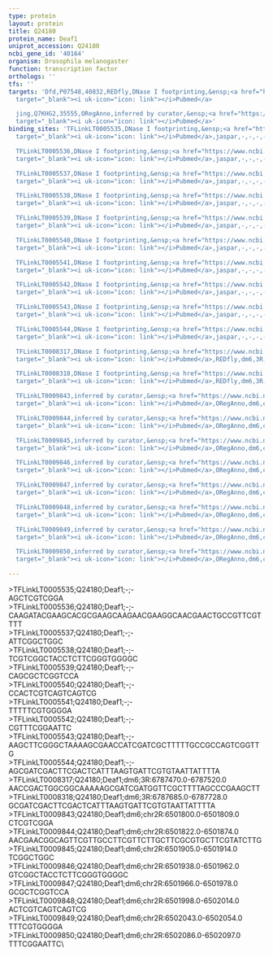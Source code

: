 ```yaml
---
type: protein
layout: protein
title: Q24180
protein_name: Deaf1
uniprot_accession: Q24180
ncbi_gene_id: '40164'
organism: Drosophila melanogaster
function: transcription factor
orthologs: ''
tfs: ''
targets: 'Dfd,P07548,40832,REDfly,DNase I footprinting,&ensp;<a href="https://www.ncbi.nlm.nih.gov/pubmed/?term=8617243%5Buid%5D+OR+20965965%5Buid%5D"
  target="_blank"><i uk-icon="icon: link"></i>Pubmed</a>

  jing,Q7KHG2,35555,ORegAnno,inferred by curator,&ensp;<a href="https://www.ncbi.nlm.nih.gov/pubmed/?term=11014815%5Buid%5D+OR+26578589%5Buid%5D"
  target="_blank"><i uk-icon="icon: link"></i>Pubmed</a>'
binding_sites: 'TFLinkLT0005535,DNase I footprinting,&ensp;<a href="https://www.ncbi.nlm.nih.gov/pubmed/?term=15572468%5Buid%5D"
  target="_blank"><i uk-icon="icon: link"></i>Pubmed</a>,jaspar,-,-,-,-,-

  TFLinkLT0005536,DNase I footprinting,&ensp;<a href="https://www.ncbi.nlm.nih.gov/pubmed/?term=15572468%5Buid%5D"
  target="_blank"><i uk-icon="icon: link"></i>Pubmed</a>,jaspar,-,-,-,-,-

  TFLinkLT0005537,DNase I footprinting,&ensp;<a href="https://www.ncbi.nlm.nih.gov/pubmed/?term=15572468%5Buid%5D"
  target="_blank"><i uk-icon="icon: link"></i>Pubmed</a>,jaspar,-,-,-,-,-

  TFLinkLT0005538,DNase I footprinting,&ensp;<a href="https://www.ncbi.nlm.nih.gov/pubmed/?term=15572468%5Buid%5D"
  target="_blank"><i uk-icon="icon: link"></i>Pubmed</a>,jaspar,-,-,-,-,-

  TFLinkLT0005539,DNase I footprinting,&ensp;<a href="https://www.ncbi.nlm.nih.gov/pubmed/?term=15572468%5Buid%5D"
  target="_blank"><i uk-icon="icon: link"></i>Pubmed</a>,jaspar,-,-,-,-,-

  TFLinkLT0005540,DNase I footprinting,&ensp;<a href="https://www.ncbi.nlm.nih.gov/pubmed/?term=15572468%5Buid%5D"
  target="_blank"><i uk-icon="icon: link"></i>Pubmed</a>,jaspar,-,-,-,-,-

  TFLinkLT0005541,DNase I footprinting,&ensp;<a href="https://www.ncbi.nlm.nih.gov/pubmed/?term=15572468%5Buid%5D"
  target="_blank"><i uk-icon="icon: link"></i>Pubmed</a>,jaspar,-,-,-,-,-

  TFLinkLT0005542,DNase I footprinting,&ensp;<a href="https://www.ncbi.nlm.nih.gov/pubmed/?term=15572468%5Buid%5D"
  target="_blank"><i uk-icon="icon: link"></i>Pubmed</a>,jaspar,-,-,-,-,-

  TFLinkLT0005543,DNase I footprinting,&ensp;<a href="https://www.ncbi.nlm.nih.gov/pubmed/?term=15572468%5Buid%5D"
  target="_blank"><i uk-icon="icon: link"></i>Pubmed</a>,jaspar,-,-,-,-,-

  TFLinkLT0005544,DNase I footprinting,&ensp;<a href="https://www.ncbi.nlm.nih.gov/pubmed/?term=15572468%5Buid%5D"
  target="_blank"><i uk-icon="icon: link"></i>Pubmed</a>,jaspar,-,-,-,-,-

  TFLinkLT0008317,DNase I footprinting,&ensp;<a href="https://www.ncbi.nlm.nih.gov/pubmed/?term=8617243%5Buid%5D"
  target="_blank"><i uk-icon="icon: link"></i>Pubmed</a>,REDfly,dm6,3R,6787470,6787520,-

  TFLinkLT0008318,DNase I footprinting,&ensp;<a href="https://www.ncbi.nlm.nih.gov/pubmed/?term=8617243%5Buid%5D"
  target="_blank"><i uk-icon="icon: link"></i>Pubmed</a>,REDfly,dm6,3R,6787685,6787728,-

  TFLinkLT0009843,inferred by curator,&ensp;<a href="https://www.ncbi.nlm.nih.gov/pubmed/?term=11014815%5Buid%5D"
  target="_blank"><i uk-icon="icon: link"></i>Pubmed</a>,ORegAnno,dm6,chr2R,6501800,6501809,+

  TFLinkLT0009844,inferred by curator,&ensp;<a href="https://www.ncbi.nlm.nih.gov/pubmed/?term=11014815%5Buid%5D"
  target="_blank"><i uk-icon="icon: link"></i>Pubmed</a>,ORegAnno,dm6,chr2R,6501822,6501874,+

  TFLinkLT0009845,inferred by curator,&ensp;<a href="https://www.ncbi.nlm.nih.gov/pubmed/?term=11014815%5Buid%5D"
  target="_blank"><i uk-icon="icon: link"></i>Pubmed</a>,ORegAnno,dm6,chr2R,6501905,6501914,+

  TFLinkLT0009846,inferred by curator,&ensp;<a href="https://www.ncbi.nlm.nih.gov/pubmed/?term=11014815%5Buid%5D"
  target="_blank"><i uk-icon="icon: link"></i>Pubmed</a>,ORegAnno,dm6,chr2R,6501938,6501962,+

  TFLinkLT0009847,inferred by curator,&ensp;<a href="https://www.ncbi.nlm.nih.gov/pubmed/?term=11014815%5Buid%5D"
  target="_blank"><i uk-icon="icon: link"></i>Pubmed</a>,ORegAnno,dm6,chr2R,6501966,6501978,+

  TFLinkLT0009848,inferred by curator,&ensp;<a href="https://www.ncbi.nlm.nih.gov/pubmed/?term=11014815%5Buid%5D"
  target="_blank"><i uk-icon="icon: link"></i>Pubmed</a>,ORegAnno,dm6,chr2R,6501998,6502014,+

  TFLinkLT0009849,inferred by curator,&ensp;<a href="https://www.ncbi.nlm.nih.gov/pubmed/?term=11014815%5Buid%5D"
  target="_blank"><i uk-icon="icon: link"></i>Pubmed</a>,ORegAnno,dm6,chr2R,6502043,6502054,+

  TFLinkLT0009850,inferred by curator,&ensp;<a href="https://www.ncbi.nlm.nih.gov/pubmed/?term=11014815%5Buid%5D"
  target="_blank"><i uk-icon="icon: link"></i>Pubmed</a>,ORegAnno,dm6,chr2R,6502086,6502097,+'

---
```

\>TFLinkLT0005535;Q24180;Deaf1;-;-\AGCTCGTCGGA\\>TFLinkLT0005536;Q24180;Deaf1;-;-\CAAGATACGAAGCACGCGAAGCAAGAACGAAGGCAACGAACTGCCGTTCGTTTT\\>TFLinkLT0005537;Q24180;Deaf1;-;-\ATTCGGCTGGC\\>TFLinkLT0005538;Q24180;Deaf1;-;-\TCGTCGGCTACCTCTTCGGGTGGGGC\\>TFLinkLT0005539;Q24180;Deaf1;-;-\CAGCGCTCGGTCCA\\>TFLinkLT0005540;Q24180;Deaf1;-;-\CCACTCGTCAGTCAGTCG\\>TFLinkLT0005541;Q24180;Deaf1;-;-\TTTTTCGTGGGGA\\>TFLinkLT0005542;Q24180;Deaf1;-;-\CGTTTCGGAATTC\\>TFLinkLT0005543;Q24180;Deaf1;-;-\AAGCTTCGGGCTAAAAGCGAACCATCGATCGCTTTTTGCCGCCAGTCGGTTG\\>TFLinkLT0005544;Q24180;Deaf1;-;-\AGCGATCGACTTCGACTCATTTAAGTGATTCGTGTAATTATTTTA\\>TFLinkLT0008317;Q24180;Deaf1;dm6;3R:6787470.0-6787520.0\AACCGACTGGCGGCAAAAAGCGATCGATGGTTCGCTTTTAGCCCGAAGCTT\\>TFLinkLT0008318;Q24180;Deaf1;dm6;3R:6787685.0-6787728.0\GCGATCGACTTCGACTCATTTAAGTGATTCGTGTAATTATTTTA\\>TFLinkLT0009843;Q24180;Deaf1;dm6;chr2R:6501800.0-6501809.0\CTCGTCGGA\\>TFLinkLT0009844;Q24180;Deaf1;dm6;chr2R:6501822.0-6501874.0\AACGAACGGCAGTTCGTTGCCTTCGTTCTTGCTTCGCGTGCTTCGTATCTTG\\>TFLinkLT0009845;Q24180;Deaf1;dm6;chr2R:6501905.0-6501914.0\TCGGCTGGC\\>TFLinkLT0009846;Q24180;Deaf1;dm6;chr2R:6501938.0-6501962.0\GTCGGCTACCTCTTCGGGTGGGGC\\>TFLinkLT0009847;Q24180;Deaf1;dm6;chr2R:6501966.0-6501978.0\GCGCTCGGTCCA\\>TFLinkLT0009848;Q24180;Deaf1;dm6;chr2R:6501998.0-6502014.0\ACTCGTCAGTCAGTCG\\>TFLinkLT0009849;Q24180;Deaf1;dm6;chr2R:6502043.0-6502054.0\TTTCGTGGGGA\\>TFLinkLT0009850;Q24180;Deaf1;dm6;chr2R:6502086.0-6502097.0\TTTCGGAATTC\
